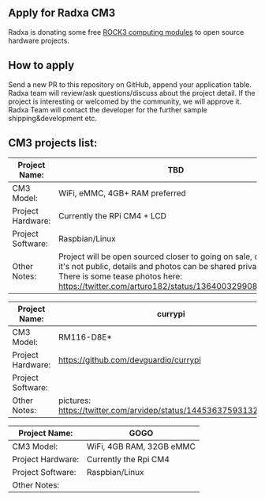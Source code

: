 ## Apply for Radxa CM3

Radxa is donating some free [ROCK3 computing modules](https://wiki.radxa.com/Rock3/CM3) to open source hardware projects.



## How to apply

Send a new PR to this repository on GitHub, append your application table. Radxa team will review/ask questions/discuss about the project detail. If the project is interesting or welcomed by the community, we will approve it. Radxa Team will contact the developer for the further sample shipping&development etc.



## CM3 projects list:

| Project Name:     | TBD     |
| ----------------- | ---- |
| CM3 Model:        | WiFi, eMMC, 4GB+ RAM preferred     |
| Project Hardware: | Currently the RPi CM4 + LCD    |
| Project Software: | Raspbian/Linux     |
| Other Notes:      | Project will be open sourced closer to going on sale, currently it's not public, details and photos can be shared privately. There is some tease photos here: https://twitter.com/arturo182/status/1364003299083624452     |


| Project Name:     | currypi                               |
| ----------------- | ----                                  |
| CM3 Model:        | RM116-D8E\*                           |
| Project Hardware: | https://github.com/devguardio/currypi |
| Project Software: | |
| Other Notes:      | pictures: https://twitter.com/arvidep/status/1445363759313297412 |


| Project Name:     | GOGO                                  |
| ----------------- | ----                                  |
| CM3 Model:        | WiFi, 4GB RAM, 32GB eMMC              |
| Project Hardware: | Currently the Rpi CM4                 |
| Project Software: | Raspbian/Linux                        |
| Other Notes:      |                                       |
